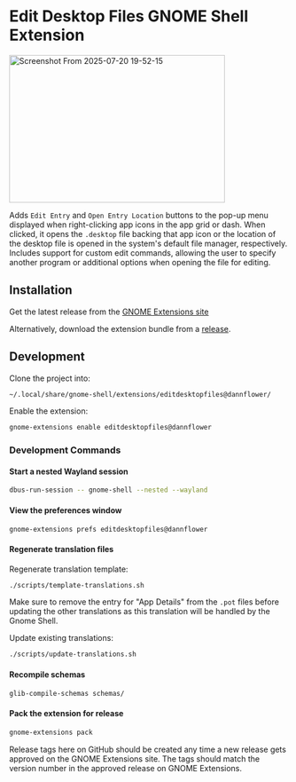 # Edit Desktop Files GNOME Shell Extension

<img width="389" height="266" alt="Screenshot From 2025-07-20 19-52-15" src="https://github.com/user-attachments/assets/40b702d2-2121-497f-93c5-87bc7840292d" />

Adds `Edit Entry` and `Open Entry Location` buttons to the pop-up menu displayed when right-clicking app icons in the app grid or dash. When clicked, it opens the `.desktop` file backing that app icon or the location of the desktop file is opened in the system's default file manager, respectively. Includes support for custom edit commands, allowing the user to specify another program or additional options when opening the file for editing.

## Installation

Get the latest release from the [GNOME Extensions site](https://extensions.gnome.org/extension/7397/edit-desktop-files/)

Alternatively, download the extension bundle from a [release](https://github.com/Dannflower/edit-desktop-files/releases).

## Development

Clone the project into:
```sh
~/.local/share/gnome-shell/extensions/editdesktopfiles@dannflower/
```

Enable the extension:
```sh
gnome-extensions enable editdesktopfiles@dannflower
```

### Development Commands

#### Start a nested Wayland session
```sh
dbus-run-session -- gnome-shell --nested --wayland
```

#### View the preferences window
```sh
gnome-extensions prefs editdesktopfiles@dannflower
```

#### Regenerate translation files
Regenerate translation template:
```sh
./scripts/template-translations.sh
```

Make sure to remove the entry for "App Details" from the `.pot` files before updating the other translations as this translation will be handled by the Gnome Shell.

Update existing translations:
```sh
./scripts/update-translations.sh
```

#### Recompile schemas
```sh
glib-compile-schemas schemas/
```

#### Pack the extension for release
```sh
gnome-extensions pack
```
Release tags here on GitHub should be created any time a new release gets approved on the GNOME Extensions site. The tags should match the version number in the approved release on GNOME Extensions.
